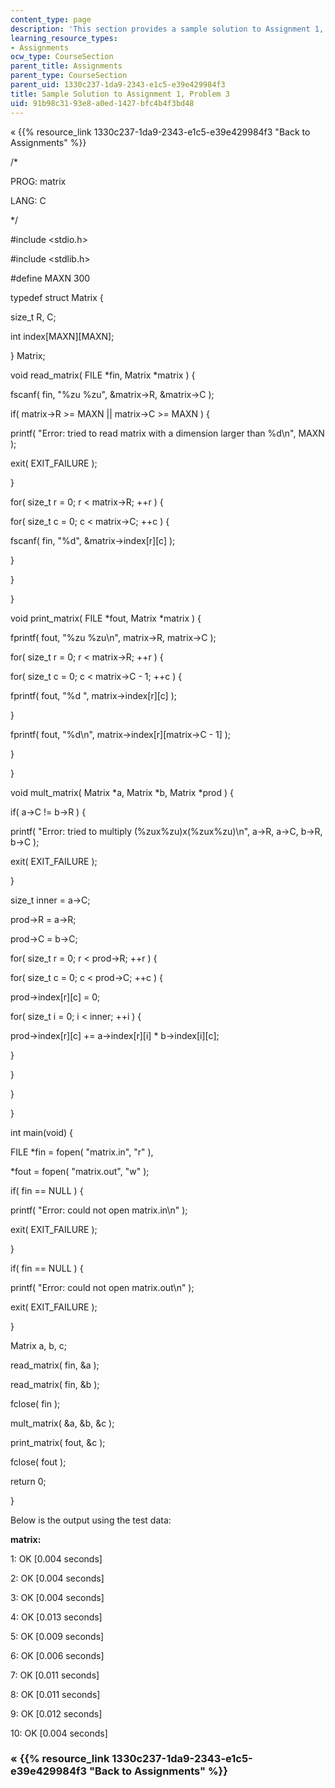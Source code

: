 ```yaml
---
content_type: page
description: 'This section provides a sample solution to Assignment 1, Problem 3.  '
learning_resource_types:
- Assignments
ocw_type: CourseSection
parent_title: Assignments
parent_type: CourseSection
parent_uid: 1330c237-1da9-2343-e1c5-e39e429984f3
title: Sample Solution to Assignment 1, Problem 3
uid: 91b98c31-93e8-a0ed-1427-bfc4b4f3bd48
---
```


« {{% resource_link 1330c237-1da9-2343-e1c5-e39e429984f3 "Back to Assignments" %}}

/\*

PROG: matrix

LANG: C

\*/

#include \<stdio.h>

#include \<stdlib.h>

#define MAXN 300

typedef struct Matrix {

 size\_t R, C;

 int index\[MAXN\]\[MAXN\];

} Matrix;

void read\_matrix( FILE \*fin, Matrix \*matrix ) {

 fscanf( fin, "%zu %zu", &matrix->R, &matrix->C );

 if( matrix->R >= MAXN || matrix->C >= MAXN ) {

 printf( "Error: tried to read matrix with a dimension larger than %d\\n", MAXN );

 exit( EXIT\_FAILURE );

 }

 for( size\_t r = 0; r \< matrix->R; ++r ) {

 for( size\_t c = 0; c \< matrix->C; ++c ) {

 fscanf( fin, "%d", &matrix->index\[r\]\[c\] );

 }

 }

}

void print\_matrix( FILE \*fout, Matrix \*matrix ) {

 fprintf( fout, "%zu %zu\\n", matrix->R, matrix->C );

 for( size\_t r = 0; r \< matrix->R; ++r ) {

 for( size\_t c = 0; c \< matrix->C - 1; ++c ) {

 fprintf( fout, "%d ", matrix->index\[r\]\[c\] );

 }

 fprintf( fout, "%d\\n", matrix->index\[r\]\[matrix->C - 1\] );

 }

}

void mult\_matrix( Matrix \*a, Matrix \*b, Matrix \*prod ) {

 if( a->C != b->R ) {

 printf( "Error: tried to multiply (%zux%zu)x(%zux%zu)\\n", a->R, a->C, b->R, b->C );

 exit( EXIT\_FAILURE );

 }

 size\_t inner = a->C;

 prod->R = a->R;

 prod->C = b->C;

 for( size\_t r = 0; r \< prod->R; ++r ) {

 for( size\_t c = 0; c \< prod->C; ++c ) {

 prod->index\[r\]\[c\] = 0;

 for( size\_t i = 0; i \< inner; ++i ) {

 prod->index\[r\]\[c\] += a->index\[r\]\[i\] \* b->index\[i\]\[c\];

 }

 }

 }

}

int main(void) {

 FILE \*fin = fopen( "matrix.in", "r" ),

 \*fout = fopen( "matrix.out", "w" );

 if( fin == NULL ) {

 printf( "Error: could not open matrix.in\\n" );

 exit( EXIT\_FAILURE );

 }

 if( fin == NULL ) {

 printf( "Error: could not open matrix.out\\n" );

 exit( EXIT\_FAILURE );

 }

 Matrix a, b, c;

 read\_matrix( fin, &a );

 read\_matrix( fin, &b );

 fclose( fin );

 mult\_matrix( &a, &b, &c );

 print\_matrix( fout, &c );

 fclose( fout );

 return 0;

}

Below is the output using the test data:

**matrix:**

 1: OK \[0.004 seconds\]

 2: OK \[0.004 seconds\]

 3: OK \[0.004 seconds\]

 4: OK \[0.013 seconds\]

 5: OK \[0.009 seconds\]

 6: OK \[0.006 seconds\]

 7: OK \[0.011 seconds\]

 8: OK \[0.011 seconds\]

 9: OK \[0.012 seconds\]

10: OK \[0.004 seconds\]

### « {{% resource_link 1330c237-1da9-2343-e1c5-e39e429984f3 "Back to Assignments" %}}
